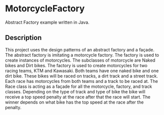 # MotorcycleFactory
Abstract Factory example written in Java.
## Description
This project uses the design patterns of an abstract factory and a façade. The abstract factory is imitating a motorcycle factory. The factory is used to create instances of motorcycles. The subclasses of motorcycle are Naked bikes and Dirt bikes. The factory is used to create motorcycles for two racing teams, KTM and Kawasaki. Both teams have one naked bike and one dirt bike. These bikes will be raced on tracks, a dirt track and a street track. Each race has motorcycles from both teams and a track to be raced at. The Race class is acting as a façade for all the motorcycle, factory, and track classes. Depending on the type of track and type of bike the bike will receive a top speed penalty at the race after that the race will start. The winner depends on what bike has the top speed at the race after the penalty.  
